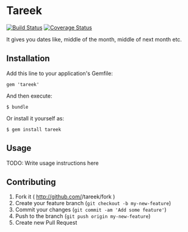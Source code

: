 # Tareek

[![Build Status](https://travis-ci.org/gemathon-warriors/tareek.png?branch=master)](https://travis-ci.org/gemathon-warriors/tareek)
[![Coverage Status](https://coveralls.io/repos/gemathon-warriors/tareek/badge.png)](https://coveralls.io/r/gemathon-warriors/tareek)

It gives you dates like, middle of the month, middle of next month etc.

## Installation

Add this line to your application's Gemfile:

    gem 'tareek'

And then execute:

    $ bundle

Or install it yourself as:

    $ gem install tareek

## Usage

TODO: Write usage instructions here

## Contributing

1. Fork it ( http://github.com/<my-github-username>/tareek/fork )
2. Create your feature branch (`git checkout -b my-new-feature`)
3. Commit your changes (`git commit -am 'Add some feature'`)
4. Push to the branch (`git push origin my-new-feature`)
5. Create new Pull Request
